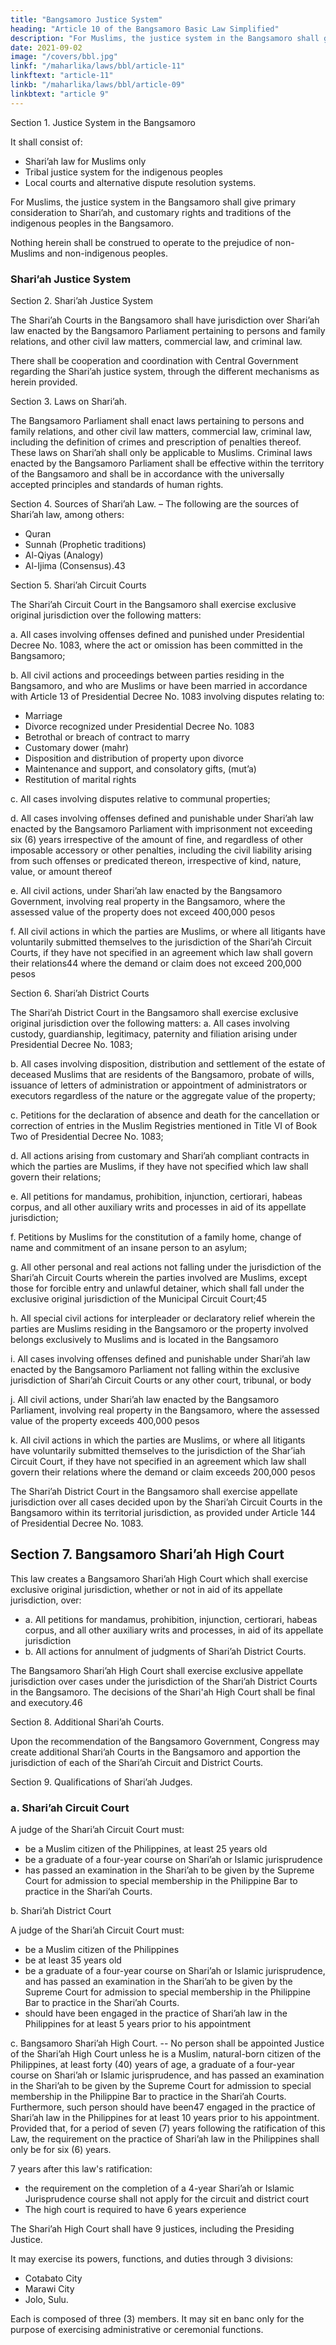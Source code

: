 ```yaml
---
title: "Bangsamoro Justice System"
heading: "Article 10 of the Bangsamoro Basic Law Simplified"
description: "For Muslims, the justice system in the Bangsamoro shall give primary consideration to Shari’ah, and customary rights and traditions of the indigenous peoples in the Bangsamoro."
date: 2021-09-02
image: "/covers/bbl.jpg"
linkf: "/maharlika/laws/bbl/article-11"
linkftext: "article-11"
linkb: "/maharlika/laws/bbl/article-09"
linkbtext: "article 9"
---
```



Section 1. Justice System in the Bangsamoro

It shall consist of:
- Shari’ah law for  Muslims only
- Tribal justice system for the indigenous peoples
- Local courts and alternative dispute resolution systems.

For Muslims, the justice system in the Bangsamoro shall give primary consideration to Shari’ah, and customary rights and traditions of the indigenous peoples in the Bangsamoro.

Nothing herein shall be construed to operate to the prejudice of non-Muslims and non-indigenous peoples.


### Shari’ah Justice System

Section 2. Shari’ah Justice System

The Shari’ah Courts in the Bangsamoro shall have jurisdiction over Shari’ah law enacted by the Bangsamoro Parliament pertaining to persons and family relations, and other civil law matters, commercial law, and criminal law.

There shall be cooperation and coordination with Central Government regarding the Shari’ah justice system, through the different mechanisms as herein provided.

Section 3. Laws on Shari’ah. 

The Bangsamoro Parliament shall enact laws pertaining to persons and family relations, and other civil law matters, commercial law, criminal law, including the definition of crimes and prescription of penalties thereof. These laws on Shari’ah shall only be applicable to Muslims. Criminal laws enacted by the Bangsamoro Parliament shall be effective within the territory of the Bangsamoro and shall be in accordance with the universally accepted principles and standards of human
rights.

Section 4. Sources of Shari’ah Law. – The following are the sources of Shari’ah law, among others:
- Quran
- Sunnah (Prophetic traditions)
- Al-Qiyas (Analogy)
- Al-Ijima (Consensus).43


Section 5. Shari’ah Circuit Courts

The Shari’ah Circuit Court in the Bangsamoro shall exercise exclusive original jurisdiction over the following matters:

a. All cases involving offenses defined and punished under Presidential Decree No. 1083, where the act or omission has been committed in the Bangsamoro;

b. All civil actions and proceedings between parties residing in the Bangsamoro, and who are Muslims or have been married in accordance with Article 13 of Presidential Decree No. 1083 involving disputes relating to:
- Marriage
- Divorce recognized under Presidential Decree No. 1083
- Betrothal or breach of contract to marry
- Customary dower (mahr)
- Disposition and distribution of property upon divorce
- Maintenance and support, and consolatory gifts, (mut’a)
- Restitution of marital rights

c. All cases involving disputes relative to communal properties;

d. All cases involving offenses defined and punishable under Shari’ah law enacted by the Bangsamoro Parliament with imprisonment not exceeding six (6) years irrespective of the amount of fine, and regardless of other imposable accessory or other penalties, including the civil liability arising from such offenses or predicated thereon, irrespective of kind, nature, value, or amount thereof

e. All civil actions, under Shari’ah law enacted by the Bangsamoro Government, involving real property in the Bangsamoro, where the assessed value of the property does not exceed 400,000 pesos

f. All civil actions in which the parties are Muslims, or where all litigants have voluntarily submitted themselves to the jurisdiction of the Shari’ah Circuit Courts, if they have not specified in an agreement which law shall govern their relations44 where the demand or claim does not exceed 200,000 pesos

Section 6. Shari’ah District Courts

The Shari’ah District Court in the Bangsamoro shall exercise exclusive original jurisdiction over the following matters:
a. All cases involving custody, guardianship, legitimacy, paternity and filiation arising under Presidential Decree No. 1083;

b. All cases involving disposition, distribution and settlement of the estate of deceased Muslims that are residents of the Bangsamoro, probate of wills, issuance of letters of administration or appointment of administrators or executors
regardless of the nature or the aggregate value of the property;

c. Petitions for the declaration of absence and death for the cancellation or correction of entries in the Muslim Registries mentioned in Title VI of Book Two of Presidential Decree No. 1083;

d. All actions arising from customary and Shari’ah compliant contracts in which the parties are Muslims, if they have not specified which law shall govern their relations;

e. All petitions for mandamus, prohibition, injunction, certiorari, habeas corpus, and all other auxiliary writs and processes in aid of its appellate jurisdiction;

f. Petitions by Muslims for the constitution of a family home, change of name and commitment of an insane person to an asylum;

g. All other personal and real actions not falling under the jurisdiction of the Shari’ah Circuit Courts wherein the parties involved are Muslims, except those for forcible entry and unlawful detainer, which shall fall under the exclusive original jurisdiction of the Municipal Circuit Court;45

h. All special civil actions for interpleader or declaratory relief wherein the parties are Muslims residing in the Bangsamoro or the property involved belongs exclusively to Muslims and is located in the Bangsamoro

i. All cases involving offenses defined and punishable under Shari’ah law enacted by the Bangsamoro Parliament not falling within the exclusive jurisdiction of Shari’ah Circuit Courts or any other court, tribunal, or body

j. All civil actions, under Shari’ah law enacted by the Bangsamoro Parliament, involving real property in the Bangsamoro, where the assessed value of the property exceeds 400,000 pesos

k. All civil actions in which the parties are Muslims, or where all litigants have voluntarily submitted themselves to the jurisdiction of the Shar’iah Circuit Court, if they have not specified in an agreement which law shall govern their relations
where the demand or claim exceeds 200,000 pesos 

The Shari’ah District Court in the Bangsamoro shall exercise appellate jurisdiction over all cases decided upon by the Shari’ah Circuit Courts in the Bangsamoro within its territorial jurisdiction, as provided under Article 144 of Presidential Decree No. 1083.


## Section 7. Bangsamoro Shari’ah High Court

This law creates a Bangsamoro Shari’ah High Court which shall exercise exclusive original jurisdiction, whether or not in aid of its appellate jurisdiction, over:

- a. All petitions for mandamus, prohibition, injunction, certiorari, habeas corpus, and all other auxiliary writs and processes, in aid of its appellate jurisdiction
- b. All actions for annulment of judgments of Shari’ah District Courts.

The Bangsamoro Shari’ah High Court shall exercise exclusive appellate jurisdiction over cases under the jurisdiction of the Shari’ah District Courts in the Bangsamoro. The decisions of the Shari'ah High Court shall be final and executory.46


Section 8. Additional Shari’ah Courts.

Upon the recommendation of the Bangsamoro Government, Congress may create additional Shari’ah Courts in the Bangsamoro and apportion the jurisdiction of each of the Shari’ah Circuit and District Courts.


Section 9. Qualifications of Shari’ah Judges.

### a. Shari’ah Circuit Court

A judge of the Shari’ah Circuit Court must:
- be a Muslim citizen of the Philippines, at least 25 years old
- be a graduate of a four-year course on Shari’ah or Islamic jurisprudence
- has passed an examination in the Shari’ah to be given by the Supreme Court for admission to special membership in the Philippine Bar to practice in the Shari’ah Courts. 


b. Shari’ah District Court

A judge of the Shari’ah Circuit Court must:
- be a Muslim citizen of the Philippines
- be at least 35 years old
- be a graduate of a four-year course on Shari’ah or Islamic jurisprudence, and has passed an examination in the Shari’ah to be given by the Supreme Court for admission to special membership in the Philippine Bar to practice in the Shari’ah Courts. 
- should have been engaged in the practice of Shari’ah law in the Philippines for at least 5 years prior to his appointment


c. Bangsamoro Shari’ah High Court. -- No person shall be appointed Justice of the Shari’ah High Court unless he is a Muslim, natural-born citizen of the Philippines, at least forty (40) years of age, a graduate of a four-year course on Shari’ah or
Islamic jurisprudence, and has passed an examination in the Shari’ah to be given by the Supreme Court for admission to special membership in the Philippine Bar to practice in the Shari’ah Courts. Furthermore, such person should have been47
engaged in the practice of Shari’ah law in the Philippines for at least 10 years prior to his appointment. Provided that, for a period of seven (7) years following the ratification of this Law, the requirement on the practice of Shari’ah law in the
Philippines shall only be for six (6) years.

7 years after this law's ratification:
- the requirement on the completion of a 4-year Shari’ah or Islamic Jurisprudence course shall not apply for the circuit and district court
- The high court is required to have 6 years experience


The Shari’ah High Court shall have 9 justices, including the Presiding Justice. 

It may exercise its powers, functions, and duties through 3 divisions:
- Cotabato City
- Marawi City
- Jolo, Sulu. 

Each is composed of three (3) members. It may sit en banc only for the purpose of exercising administrative or ceremonial functions.

